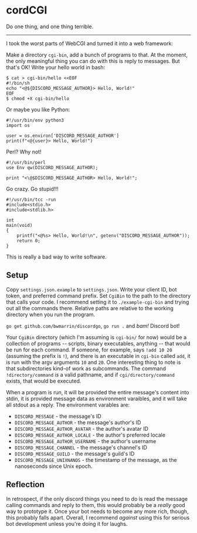 # cordCGI
Do one thing, and one thing terrible.

---

I took the worst parts of WebCGI and turned it into a web framework:

Make a directory `cgi-bin`, add a bunch of programs to that.
At the moment, the only meaningful thing you can do with this is reply to messages.
But that's OK!
Write your hello world in bash:

```
$ cat > cgi-bin/hello <<EOF
#!/bin/sh
echo "<@${DISCORD_MESSAGE_AUTHOR}> Hello, World!"
EOF
$ chmod +X cgi-bin/hello
```

Or maybe you like Python:

```
#!/usr/bin/env python3
import os

user = os.environ['DISCORD_MESSAGE_AUTHOR']
print(f"<@{user}> Hello, World!")
```

Perl? Why not!

```
#!/usr/bin/perl
use Env qw(DISCORD_MESSAGE_AUTHOR);

print "<\@$DISCORD_MESSAGE_AUTHOR> Hello, World!";
```

Go crazy. Go stupid!!!

```
#!/usr/bin/tcc -run
#include<stdio.h>
#include<stdlib.h>

int
main(void)
{
	printf("<@%s> Hello, World!\n", getenv("DISCORD_MESSAGE_AUTHOR"));
	return 0;
}
```

This is really a bad way to write software.

## Setup

Copy `settings.json.example` to `settings.json`.
Write your client ID, bot token, and preferred command prefix.
Set `CgiBin` to the path to the directory that calls your code.
I recommend setting it to `./example-cgi-bin` and trying out all the commands there.
Relative paths are relative to the working directory when you run the program.

`go get github.com/bwmarrin/discordgo`, `go run .` and *bam!* Discord bot!

Your `CgiBin` directory (which I'm assuming is `cgi-bin/` for now) would be a collection of programs -- scripts, binary executables, anything -- that would be run for each command.
If someone, for example, says `!add 10 20` (assuming the prefix is `!`), and there is an executable in `cgi-bin` called `add`, it is run with the argv arguments `10` and `20`.
One interesting thing to note is that subdirectories kind-of work as subcommands.
The command `!directory/command` *is* a valid pathname, and if `cgi/directory/command` exists, that would be executed.

When a program is run, it will be provided the entire message's content into stdin, it is provided message data as environment varaibles, and it will take all stdout as a reply.
The environment varables are:

- `DISCORD_MESSAGE` - the message's ID
- `DISCORD_MESSAGE_AUTHOR` - the message's author's ID
- `DISCORD_MESSAGE_AUTHOR_AVATAR` - the author's avatar ID
- `DISCORD_MESSAGE_AUTHOR_LOCALE` - the author's preferred locale
- `DISCORD_MESSAGE_AUTHOR_USERNAME` - the author's username
- `DISCORD_MESSAGE_CHANNEL` - the message's channel's ID
- `DISCORD_MESSAGE_GUILD` - the message's guild's ID
- `DISCORD_MESSAGE_UNIXNANOS` - the timestamp of the message, as the nanoseconds since Unix epoch.

## Reflection

In retrospect, if the only discord things you need to do is read the message calling commands and reply to them, this would probably be a *really* good way to prototype it.
Once your bot needs to become any more rich, though, this probably falls apart.
Overall, I recommend *against* using this for serious bot development unless you're doing it for laughs.
